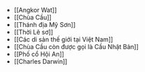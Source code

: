 - [[Angkor Wat]]
- [[Chùa Cầu]]
- [[Thánh địa Mỹ Sơn]]
- [[Thời Lê sơ]]
- [[Các di sản thế giới tại Việt Nam]]
- [[Chùa Cầu còn được gọi là Cầu Nhật Bản]]
- [[Phố cổ Hội An]]
- [[Charles Darwin]]
